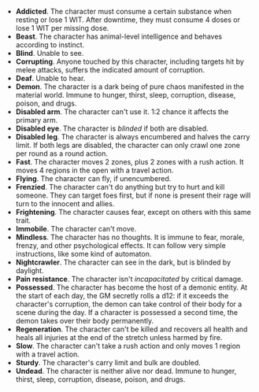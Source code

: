 * **Addicted**.
The character must consume a certain substance when resting or lose 1 WIT. After downtime, they must consume 4 doses or lose 1 WIT per missing dose.
* **Beast**.
The character has animal-level intelligence and behaves according to instinct.
* **Blind**.
Unable to see.
* **Corrupting**.
Anyone touched by this character, including targets hit by melee attacks, suffers the indicated amount of corruption.
* **Deaf**.
Unable to hear.
* **Demon**.
The character is a dark being of pure chaos manifested in the material world. Immune to hunger, thirst, sleep, corruption, disease, poison, and drugs.
* **Disabled arm**.
The character can't use it. 1:2 chance it affects the primary arm.
* **Disabled eye**.
The character is *blinded* if both are disabled.
* **Disabled leg**.
The character is always encumbered and halves the carry limit. If both legs are disabled, the character can only crawl one zone per round as a round action.
* **Fast**.
The character moves 2 zones, plus 2 zones with a rush action. It moves 4 regions in the open with a travel action.
* **Flying**.
The character can fly, if unencumbered.
* **Frenzied**.
The character can't do anything but try to hurt and kill someone. They can target foes first, but if none is present their rage will turn to the innocent and allies.
* **Frightening**.
The character causes fear, except on others with this same trait.
* **Immobile**.
The character can't move.
* **Mindless**.
The character has no thoughts. It is immune to fear, morale, frenzy, and other psychological effects. It can follow very simple instructions, like some kind of automaton.
* **Nightcrawler**.
The character can see in the dark, but is blinded by daylight.
* **Pain resistance**.
The character isn't *incapacitated* by critical damage.
* **Possessed**.
The character has become the host of a demonic entity. At the start of each day, the GM secretly rolls a d12: if it exceeds the character's corruption, the demon can take control of their body for a scene during the day. If a character is possessed a second time, the demon takes over their body permanently.
* **Regeneration**.
The character can't be killed and recovers all health and heals all injuries at the end of the stretch unless harmed by fire.
* **Slow**.
The character can't take a rush action and only moves 1 region with a travel action.
* **Sturdy**.
The character's carry limit and bulk are doubled.
* **Undead**.
The character is neither alive nor dead. Immune to hunger, thirst, sleep, corruption, disease, poison, and drugs.

